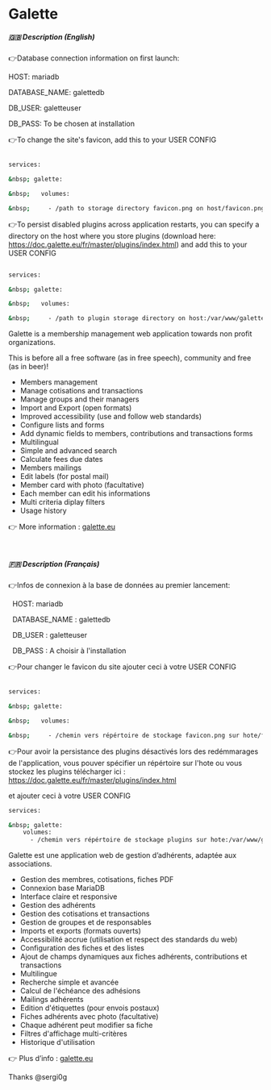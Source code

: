 # Galette





##### 🇬🇧 Description (English)



👉Database connection information on first launch:



HOST: mariadb

DATABASE\_NAME: galettedb

DB\_USER: galetteuser

DB\_PASS: To be chosen at installation



👉To change the site's favicon, add this to your USER CONFIG



```bash

services:

&nbsp; galette:

&nbsp;   volumes:

&nbsp;     - /path to storage directory favicon.png on host/favicon.png:/var/www/galette/webroot/themes/default/images/favicon.png

```



👉To persist disabled plugins across application restarts, you can specify a directory on the host where you store plugins (download here: https://doc.galette.eu/fr/master/plugins/index.html) and add this to your USER CONFIG



```bash

services:

&nbsp; galette:

&nbsp;   volumes:

&nbsp;     - /path to plugin storage directory on host:/var/www/galette/plugins

```





Galette is a membership management web application towards non profit organizations.

This is before all a free software (as in free speech), community and free (as in beer)!

* Members management
* Manage cotisations and transactions
* Manage groups and their managers
* Import and Export (open formats)
* Improved accessibility (use and follow web standards)
* Configure lists and forms
* Add dynamic fields to members, contributions and transactions forms
* Multilingual
* Simple and advanced search
* Calculate fees due dates
* Members mailings
* Edit labels (for postal mail)
* Member card with photo (facultative)
* Each member can edit his informations
* Multi criteria diplay filters
* Usage history

👉  More information : [galette.eu](https://galette.eu/)

 

##### 🇫🇷 Description (Français)



👉Infos de connexion à la base de données au premier lancement:



        HOST: mariadb

        DATABASE\_NAME : galettedb

        DB\_USER : galetteuser

        DB\_PASS : A choisir à l'installation



👉Pour changer le favicon du site ajouter ceci à votre USER CONFIG



```bash

services:

&nbsp; galette:

&nbsp;   volumes:

&nbsp;     - /chemin vers répértoire de stockage favicon.png sur hote/favicon.png:/var/www/galette/webroot/themes/default/images/favicon.png

```



👉Pour avoir la persistance des plugins désactivés lors des redémmarages de l'application, vous pouver spécifier un répértoire sur l'hote ou vous stockez les plugins télécharger ici : https://doc.galette.eu/fr/master/plugins/index.html

et ajouter ceci à votre USER CONFIG



```bash
services:

&nbsp; galette:
    volumes:
      - /chemin vers répértoire de stockage plugins sur hote:/var/www/galette/plugins
```



Galette est une application web de gestion d’adhérents, adaptée aux associations.

* Gestion des membres, cotisations, fiches PDF
* Connexion base MariaDB
* Interface claire et responsive
* Gestion des adhérents
* Gestion des cotisations et transactions
* Gestion de groupes et de responsables
* Imports et exports (formats ouverts)
* Accessibilité accrue (utilisation et respect des standards du web)
* Configuration des fiches et des listes
* Ajout de champs dynamiques aux fiches adhérents, contributions et transactions
* Multilingue
* Recherche simple et avancée
* Calcul de l'échéance des adhésions
* Mailings adhérents
* Edition d'étiquettes (pour envois postaux)
* Fiches adhérents avec photo (facultative)
* Chaque adhérent peut modifier sa fiche
* Filtres d'affichage multi-critères
* Historique d'utilisation

👉 Plus d’info : [galette.eu](https://galette.eu/)





Thanks @sergi0g

